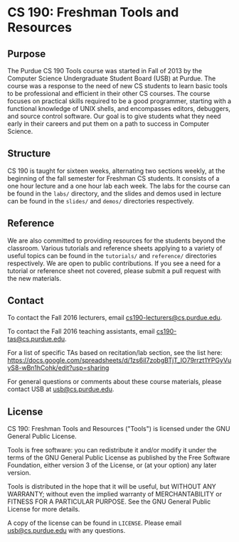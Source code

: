 CS 190: Freshman Tools and Resources
====================================

## Purpose

The Purdue CS 190 Tools course was started in Fall of 2013 by the Computer Science Undergraduate Student Board (USB) at Purdue. The course was a response to the need of new CS students to learn basic tools to be professional and efficient in their other CS courses. The course focuses on practical skills required to be a good programmer, starting with a functional knowledge of UNIX
shells, and encompasses editors, debuggers, and source control software. Our goal is to give students what they need early in their careers and put them on a path to success in Computer Science.

## Structure

CS 190 is taught for sixteen weeks, alternating two sections weekly, at the beginning of the fall semester for Freshman CS students. It consists of a one hour lecture and a one hour lab each week. The labs for the course can be found in the `labs/` directory, and the slides and demos used in lecture can be found in the `slides/` and `demos/` directories respectively.

## Reference

We are also committed to providing resources for the students beyond
the classroom. Various tutorials and reference sheets applying to a
variety of useful topics can be found in the `tutorials/` and `reference/` directories respectively. We are open to public contributions. If you see a need for a tutorial or reference sheet not covered, please submit a pull request with the new materials.

## Contact

To contact the Fall 2016 lecturers, email cs190-lecturers@cs.purdue.edu.

To contact the Fall 2016 teaching assistants, email cs190-tas@cs.purdue.edu.

For a list of specific TAs based on recitation/lab section, see the list here: https://docs.google.com/spreadsheets/d/1zs6iI7zobgBTjT_IO79rrzt1YPGyVuyS8-wBn1hCohk/edit?usp=sharing

For general questions or comments about these course materials, please contact USB at usb@cs.purdue.edu.

## License

CS 190: Freshman Tools and Resources ("Tools") is licensed under the
GNU General Public License.

Tools is free software: you can redistribute it and/or modify
it under the terms of the GNU General Public License as published by
the Free Software Foundation, either version 3 of the License, or
(at your option) any later version.

Tools is distributed in the hope that it will be useful,
but WITHOUT ANY WARRANTY; without even the implied warranty of
MERCHANTABILITY or FITNESS FOR A PARTICULAR PURPOSE.  See the
GNU General Public License for more details.

A copy of the license can be found in `LICENSE`. Please email
usb@cs.purdue.edu with any questions.
